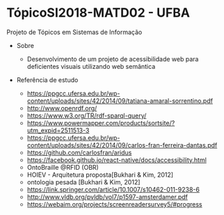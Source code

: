 # TópicoSI2018-MATD02 - UFBA
Projeto de Tópicos em Sistemas de Informação

* Sobre
	* Desenvolvimento de um projeto de acessibilidade web para deficientes visuais utilizando web semântica 

* Referência de estudo
	* https://ppgcc.ufersa.edu.br/wp-content/uploads/sites/42/2014/09/tatiana-amaral-sorrentino.pdf
	* http://www.openrdf.org/
	* https://www.w3.org/TR/rdf-sparql-query/
	* https://www.powermapper.com/products/sortsite/?utm_expid=2511513-3
	* https://ppgcc.ufersa.edu.br/wp-content/uploads/sites/42/2014/09/carlos-fran-ferreira-dantas.pdf
	* https://github.com/carlosfran/aridus
	* https://facebook.github.io/react-native/docs/accessibility.html
	* OntoBraille @RFID (OBR)
	* HOIEV - Arquitetura proposta[Bukhari & Kim, 2012]
	* ontologia pesada [Bukhari & Kim, 2012]
	* https://link.springer.com/article/10.1007/s10462-011-9238-6
	* http://www.vldb.org/pvldb/vol7/p1597-amsterdamer.pdf
	* https://webaim.org/projects/screenreadersurvey5/#progress